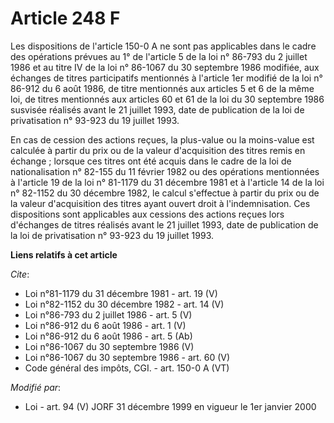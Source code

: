 # Article 248 F

Les dispositions de l'article 150-0 A ne sont pas applicables dans le cadre des opérations prévues au 1° de l'article 5 de la
loi n° 86-793 du 2 juillet 1986 et au titre IV de la loi n° 86-1067 du 30 septembre 1986 modifiée, aux échanges de titres
participatifs mentionnés à l'article 1er modifié de la loi n° 86-912 du 6 août 1986, de titre mentionnés aux articles 5 et 6
de la même loi, de titres mentionnés aux articles 60 et 61 de la loi du 30 septembre 1986 susvisée réalisés avant le 21
juillet 1993, date de publication de la loi de privatisation n° 93-923 du 19 juillet 1993. 

En cas de cession des actions reçues, la plus-value ou la moins-value est calculée à partir du prix ou de la valeur
d'acquisition des titres remis en échange ; lorsque ces titres ont été acquis dans le cadre de la loi de nationalisation n°
82-155 du 11 février 1982 ou des opérations mentionnées à l'article 19 de la loi n° 81-1179 du 31 décembre 1981 et à
l'article 14 de la loi n° 82-1152 du 30 décembre 1982, le calcul s'effectue à partir du prix ou de la valeur d'acquisition
des titres ayant ouvert droit à l'indemnisation. Ces dispositions sont applicables aux cessions des actions reçues lors
d'échanges de titres réalisés avant le 21 juillet 1993, date de publication de la loi de privatisation n° 93-923 du 19
juillet 1993.

**Liens relatifs à cet article**

_Cite_:

  - Loi n°81-1179 du 31 décembre 1981 - art. 19 (V)
  - Loi n°82-1152 du 30 décembre 1982 - art. 14 (V)
  - Loi n°86-793 du 2 juillet 1986 - art. 5 (V)
  - Loi n°86-912 du 6 août 1986 - art. 1 (V)
  - Loi n°86-912 du 6 août 1986 - art. 5 (Ab)
  - Loi n°86-1067 du 30 septembre 1986 (V)
  - Loi n°86-1067 du 30 septembre 1986 - art. 60 (V)
  - Code général des impôts, CGI. - art. 150-0 A (VT)

_Modifié par_:

  - Loi - art. 94 (V) JORF 31 décembre 1999 en vigueur le 1er janvier 2000

